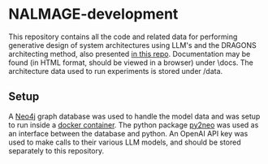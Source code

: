 # NALMAGE-development
This repository contains all the code and related data for performing generative design of system architectures using LLM's and the DRAGONS architecting method, also presented [in this repo](https://github.com/Ghipag/DRAGONS-development/tree/main). Documentation may be found (in HTML format, should be viewed in a browser) under \docs. The architecture data used to run experiments is stored under /data.

## Setup
A [Neo4j](https://neo4j.com/) graph database was used to handle the model data and was setup to run inside a [docker container](https://neo4j.com/docs/operations-manual/current/docker/). The python package [py2neo](https://py2neo.org/2021.1/) was used as an interface between the database and python. An OpenAI API key was used to make calls to their various LLM models, and should be stored separately to this repository.
